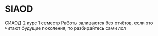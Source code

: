 # SIAOD
СИАОД 2 курс 1 семестр
Работы заливаются без отчётов, если это читают будущие поколения, то разбирайтесь сами лол
